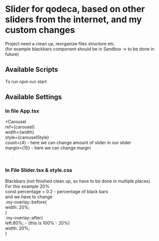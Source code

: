 # Slider for qodeca, based on other sliders from the internet, and my custom changes
Project need a clean up, reorganize files structure etc. <br />
(for example blackbars component should be in Sandbox -> to be done in future)
## Available Scripts
To run npm run start
## Available Settings <br />
### In file App.tsx <br />
<Carousel <br />
  ref={carousel} <br />
  width={width} <br />
  style={carouselStyle} <br />
  count={4} - here we can change amount of slider in our slider <br />
  margin={15} - here we can change margin <br />
> <br />

### In File Slider.tsx & style.css
Blackbars (not finished clean up, so have to be done in multiple places) <br />
For this example 20% <br />
const percentage = 0.2 - percentage of black bars <br />
and we have to change  <br />
  .my-overlay::before{ <br />
  width: 20%; <br />
} <br />
.my-overlay::after{ <br />
  left:80%;  - (this is 100% - 20%) <br />
  width: 20%; <br />
} <br />